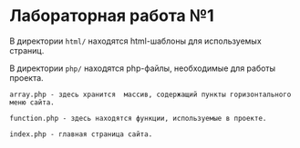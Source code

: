 # Лабораторная работа №1

В директории ```html/``` находятся html-шаблоны для используемых страниц.

В директории ```php/``` находятся php-файлы, необходимые для работы проекта.

```
array.php - здесь хранится  массив, содержащий пункты горизонтального меню сайта.
```

```
function.php - здесь находятся функции, используемые в проекте.
```

```
index.php - главная страница сайта.
```